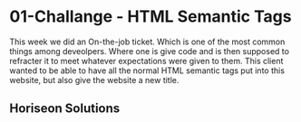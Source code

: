 # 01-Challange - HTML Semantic Tags
This week we did an On-the-job ticket. Which is one of the most common things among deveolpers. Where one is give code and is then supposed to refracter it to meet whatever expectations were given to them. This client wanted to be able to have all the normal HTML semantic tags put into this website, but also give the website a new title.

## Horiseon Solutions

